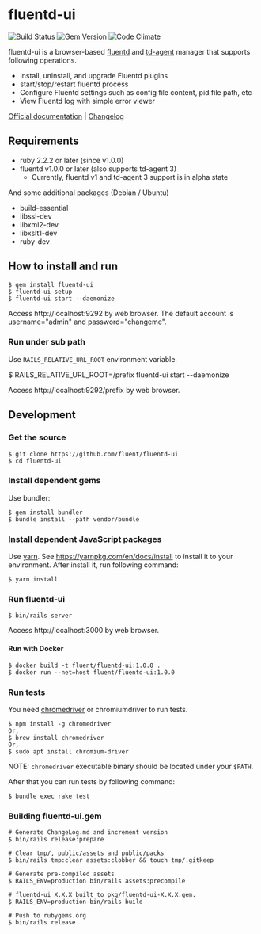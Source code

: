 # fluentd-ui

[![Build Status](https://travis-ci.org/fluent/fluentd-ui.svg?branch=master)](https://travis-ci.org/fluent/fluentd-ui)
[![Gem Version](https://badge.fury.io/rb/fluentd-ui.svg)](http://badge.fury.io/rb/fluentd-ui)
[![Code Climate](https://codeclimate.com/github/fluent/fluentd-ui/badges/gpa.svg)](https://codeclimate.com/github/fluent/fluentd-ui)

fluentd-ui is a browser-based [fluentd](http://www.fluentd.org) and [td-agent](https://docs.treasuredata.com/articles/td-agent) manager that supports following operations.

* Install, uninstall, and upgrade Fluentd plugins
* start/stop/restart fluentd process
* Configure Fluentd settings such as config file content, pid file path, etc
* View Fluentd log with simple error viewer

[Official documentation](https://docs.fluentd.org/deployment/fluentd-ui) \| [Changelog](./ChangeLog.md)


## Requirements

- ruby 2.2.2 or later (since v1.0.0)
- fluentd v1.0.0 or later (also supports td-agent 3)
  - Currently, fluentd v1 and td-agent 3 support is in alpha state

And some additional packages (Debian / Ubuntu)

- build-essential
- libssl-dev
- libxml2-dev
- libxslt1-dev
- ruby-dev

## How to install and run

    $ gem install fluentd-ui
    $ fluentd-ui setup
    $ fluentd-ui start --daemonize

Access http://localhost:9292 by web browser.
The default account is username="admin" and password="changeme".

### Run under sub path

Use `RAILS_RELATIVE_URL_ROOT` environment variable.

   $ RAILS_RELATIVE_URL_ROOT=/prefix fluentd-ui start --daemonize

Access http://localhost:9292/prefix by web browser.

## Development

### Get the source

    $ git clone https://github.com/fluent/fluentd-ui
    $ cd fluentd-ui

### Install dependent gems

Use bundler:

    $ gem install bundler
    $ bundle install --path vendor/bundle

### Install dependent JavaScript packages

Use [yarn](https://yarnpkg.com/).
See https://yarnpkg.com/en/docs/install to install it to your environment.
After install it, run following command:

    $ yarn install

### Run fluentd-ui

    $ bin/rails server

Access http://localhost:3000 by web browser.

#### Run with Docker

    $ docker build -t fluent/fluentd-ui:1.0.0 .
    $ docker run --net=host fluent/fluentd-ui:1.0.0


### Run tests

You need [chromedriver](https://sites.google.com/a/chromium.org/chromedriver/downloads) or chromiumdriver to run tests.

    $ npm install -g chromedriver
    Or,
    $ brew install chromedriver
    Or,
    $ sudo apt install chromium-driver

NOTE: `chromedriver` executable binary should be located under your `$PATH`.

After that you can run tests by following command:

    $ bundle exec rake test

### Building fluentd-ui.gem

    # Generate ChangeLog.md and increment version
    $ bin/rails release:prepare

    # Clear tmp/, public/assets and public/packs
    $ bin/rails tmp:clear assets:clobber && touch tmp/.gitkeep

    # Generate pre-compiled assets
    $ RAILS_ENV=production bin/rails assets:precompile

    # fluentd-ui X.X.X built to pkg/fluentd-ui-X.X.X.gem.
    $ RAILS_ENV=production bin/rails build

    # Push to rubygems.org
    $ bin/rails release
